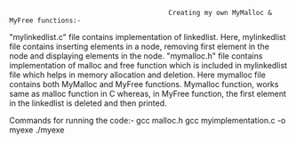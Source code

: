                                             Creating my own MyMalloc & MyFree functions:-

"mylinkedlist.c" file contains implementation of linkedlist.
  Here, mylinkedlist file contains inserting elements in a node, removing first element in the node and displaying elements in the node.
"mymalloc.h" file contains implementation of malloc and free function which is included in mylinkedlist file which helps in memory allocation and deletion. 
 Here mymalloc file contains both MyMalloc and MyFree functions.
 Mymalloc function, works same as malloc function in C whereas, in MyFree function, the first element in the linkedlist is deleted and then printed.

Commands for running the code:-
	gcc malloc.h
	gcc myimplementation.c -o myexe
	./myexe
	
